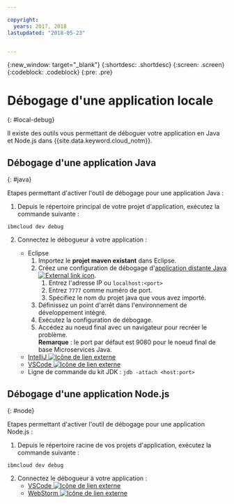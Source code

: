 ```yaml
---

copyright:
  years: 2017, 2018
lastupdated: "2018-05-23"


---
```

{:new_window: target="_blank"}
{:shortdesc: .shortdesc}
{:screen: .screen}
{:codeblock: .codeblock}
{:pre: .pre}

# Débogage d'une application locale
{: #local-debug}

Il existe des outils vous permettant de déboguer votre application en Java et Node.js dans {{site.data.keyword.cloud_notm}}.

## Débogage d'une application Java
{: #java}

Etapes permettant d'activer l'outil de débogage pour une application Java :

1. Depuis le répertoire principal de votre projet d'application, exécutez la commande suivante :

```
ibmcloud dev debug
```

2. Connectez le débogueur à votre application :

	* Eclipse
      1. Importez le **projet maven existant** dans Eclipse.
      2. Créez une configuration de débogage d'[application distante Java ![External link icon](../../icons/launch-glyph.svg "External link icon")](http://help.eclipse.org/neon/index.jsp?topic=%2Forg.eclipse.jdt.doc.user%2Ftasks%2Ftask-remotejava_launch_config.htm).
      		1. Entrez l'adresse IP ou `localhost:<port>`  
      		2. Entrez `7777` comme numéro de port.
      		3. Spécifiez le nom du projet java que vous avez importé.
      6. Définissez un point d'arrêt dans l'environnement de développement intégré.
      7. Exécutez la configuration de débogage.
      8. Accédez au noeud final avec un navigateur pour recréer le problème.  
	   **Remarque** : le port par défaut est 9080 pour le noeud final de base Microservices Java.
	* [IntelliJ ![Icône de lien externe](../../icons/launch-glyph.svg "Icône de lien externe")](https://www.jetbrains.com/help/idea/2016.3/run-debug-configuration-remote.html)
	* [VSCode ![Icône de lien externe](../../icons/launch-glyph.svg "Icône de lien externe")](https://marketplace.visualstudio.com/items?itemName=donjayamanne.javadebugger)
	* Ligne de commande du kit JDK : `jdb -attach <host:port>`

## Débogage d'une application Node.js
{: #node}

Etapes permettant d'activer l'outil de débogage pour une application Node.js :

1. Depuis le répertoire racine de vos projets d'application, exécutez la commande suivante :

```
ibmcloud dev debug
```

2. Connectez le débogueur à votre application :
	* [VSCode ![Icône de lien externe](../../icons/launch-glyph.svg "Icône de lien externe")](https://blog.docker.com/2016/07/live-debugging-docker/)
	* [WebStorm ![Icône de lien externe](../../icons/launch-glyph.svg "Icône de lien externe")](https://blog.alexseifert.com/2016/10/25/debugging-node-js-in-a-docker-container-with-webstorm/)


<!--
## Swift application debugging - content from mike tunnicliffe
{: #swift}

Steps to enable debug for a Swift application:  

1. On the App server (or system where the Swift application will run), you must start the 'lldb server':
 - `lldb-server platform -->
<!-- listen <port number>`
2. On the App server, build the Kitura-based server application using the debug configuration:
 - `swift build debug`
3. On the App server, start the Kitura-based server application:
 - `./build/debug/Kitura-Starter`
4. On the client system (also known as the host system), start the 'lldb client':
 - `lldb`
5. Configure lldb client to connect to lldb-server:
 - `(lldb) platform select remote-linux`
 - `(lldb) platform connect connect://<ip address server>:<port number server>`
6. Execute commands to debug remote program:
 - `(lldb) process attach -->
<!--pid 3626`
-->
